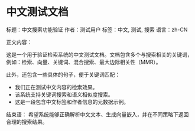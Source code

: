 # 中文测试文档

标题：中文搜索功能验证
作者：测试用户
标签：中文, 测试, 搜索
语言：zh-CN

正文内容：

这是一个用于验证检索系统的中文测试文档。文档包含多个与搜索相关的关键词，例如：检索、向量、关键词、混合搜索、最大边际相关性（MMR）。

此外，还包含一些具体的句子，便于关键词匹配：
- 我们正在测试中文内容的检索效果。
- 该系统支持关键词搜索和语义相似度搜索。
- 这是一段包含中文标签和作者信息的元数据示例。

结束语：
希望系统能够正确解析中文文本、生成向量嵌入，并在不同策略下返回合理的搜索结果。
